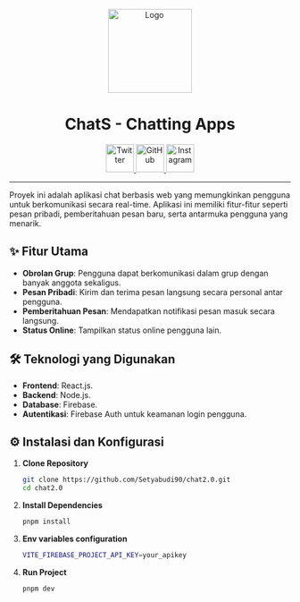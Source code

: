 <p align="center">
  <img src="https://i.ibb.co.com/Sn7b3YN/dashboard-profile-logo-transformed.jpg" alt="Logo" width="150">
</p>

<h1 align="center">ChatS - Chatting Apps</h1>

<p align="center">
  <a href="https://twitter.com/#">
    <img src="https://img.icons8.com/color/48/000000/twitter--v1.png" alt="Twitter" width="50" height="50"/>
  </a>
  <a href="https://github.com/Setyabudi90">
    <img src="https://img.icons8.com/ios-filled/50/000000/github.png" alt="GitHub" width="50" height="50"/>
  </a>
  <a href="https://www.instagram.com/i.setya_b">
    <img src="https://img.icons8.com/color/48/000000/instagram-new--v1.png" alt="Instagram" width="50" height="50"/>
  </a>
</p>

---

Proyek ini adalah aplikasi chat berbasis web yang memungkinkan pengguna untuk berkomunikasi secara real-time. Aplikasi ini memiliki fitur-fitur seperti pesan pribadi, pemberitahuan pesan baru, serta antarmuka pengguna yang menarik.

## ✨ Fitur Utama

- **Obrolan Grup**: Pengguna dapat berkomunikasi dalam grup dengan banyak anggota sekaligus.
- **Pesan Pribadi**: Kirim dan terima pesan langsung secara personal antar pengguna.
- **Pemberitahuan Pesan**: Mendapatkan notifikasi pesan masuk secara langsung.
- **Status Online**: Tampilkan status online pengguna lain.

## 🛠️ Teknologi yang Digunakan

- **Frontend**: React.js.
- **Backend**: Node.js.
- **Database**: Firebase.
- **Autentikasi**: Firebase Auth untuk keamanan login pengguna.

## ⚙️ Instalasi dan Konfigurasi

1. **Clone Repository**

   ```bash
   git clone https://github.com/Setyabudi90/chat2.0.git
   cd chat2.0
   ```
2. **Install Dependencies**

   ```bash
   pnpm install
   
2. **Env variables configuration**
   
   ```bash
   VITE_FIREBASE_PROJECT_API_KEY=your_apikey
   ```
   
4. **Run Project**

   ```bash
   pnpm dev
   ```
